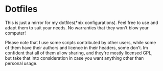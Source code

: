 # Dotfiles
This is just a mirror for my dotfiles(*nix configurations).
Feel free to use and adapt them to suit your needs.
No warranties that they won't blow your computer!

Please note that I use some scripts contributed by other users, while some of them have their authors and licence in their headers, some don't.
Im confident that all of them allow sharing, and they're mostly licensed GPL, but take that into consideration in case you want anything other than personal usage. 
